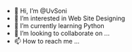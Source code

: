 - 👋 Hi, I’m @UvSoni
- 👀 I’m interested in Web Site Designing
- 🌱 I’m currently learning Python
- 💞️ I’m looking to collaborate on ...
- 📫 How to reach me ...

<!---
UvSoni/UvSoni is a ✨ special ✨ repository because its `README.md` (this file) appears on your GitHub profile.
You can click the Preview link to take a look at your changes.
